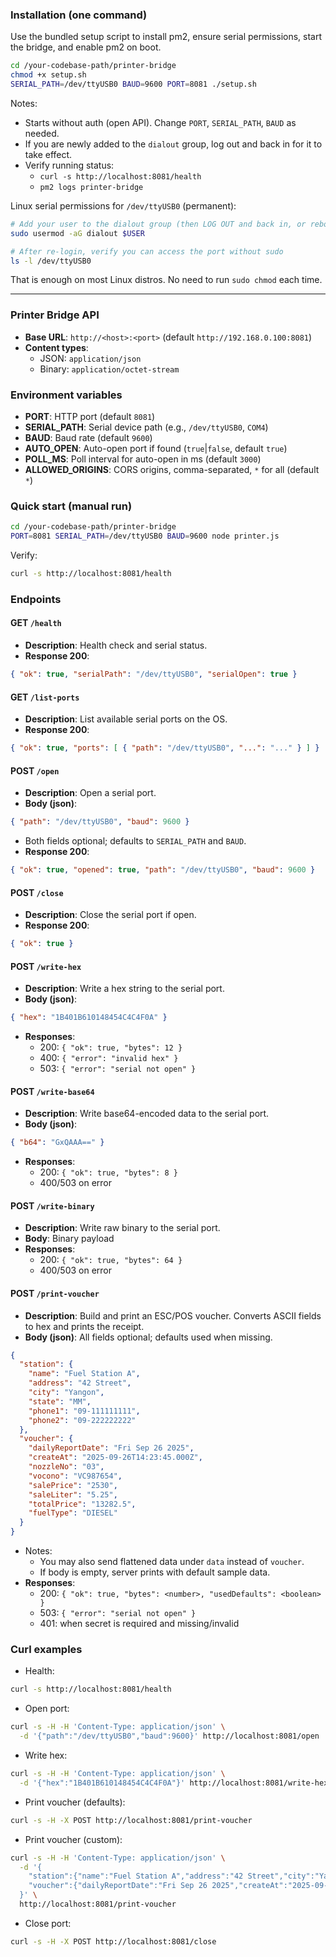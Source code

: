 ### Installation (one command)

Use the bundled setup script to install pm2, ensure serial permissions, start the bridge, and enable pm2 on boot.

```bash
cd /your-codebase-path/printer-bridge
chmod +x setup.sh
SERIAL_PATH=/dev/ttyUSB0 BAUD=9600 PORT=8081 ./setup.sh
```

Notes:
- Starts without auth (open API). Change `PORT`, `SERIAL_PATH`, `BAUD` as needed.
- If you are newly added to the `dialout` group, log out and back in for it to take effect.
- Verify running status:
  - `curl -s http://localhost:8081/health`
  - `pm2 logs printer-bridge`

Linux serial permissions for `/dev/ttyUSB0` (permanent):

```bash
# Add your user to the dialout group (then LOG OUT and back in, or reboot)
sudo usermod -aG dialout $USER

# After re-login, verify you can access the port without sudo
ls -l /dev/ttyUSB0
```

That is enough on most Linux distros. No need to run `sudo chmod` each time.


---

### Printer Bridge API

- **Base URL**: `http://<host>:<port>` (default `http://192.168.0.100:8081`)
- **Content types**:
  - JSON: `application/json`
  - Binary: `application/octet-stream`

### Environment variables
- **PORT**: HTTP port (default `8081`)
- **SERIAL_PATH**: Serial device path (e.g., `/dev/ttyUSB0`, `COM4`)
- **BAUD**: Baud rate (default `9600`)
- **AUTO_OPEN**: Auto-open port if found (`true`|`false`, default `true`)
- **POLL_MS**: Poll interval for auto-open in ms (default `3000`)
- **ALLOWED_ORIGINS**: CORS origins, comma-separated, `*` for all (default `*`)

### Quick start (manual run)

```bash
cd /your-codebase-path/printer-bridge
PORT=8081 SERIAL_PATH=/dev/ttyUSB0 BAUD=9600 node printer.js
```

Verify:

```bash
curl -s http://localhost:8081/health
```

### Endpoints

#### GET `/health`
- **Description**: Health check and serial status.
- **Response 200**:
```json
{ "ok": true, "serialPath": "/dev/ttyUSB0", "serialOpen": true }
```

#### GET `/list-ports`
- **Description**: List available serial ports on the OS.
- **Response 200**:
```json
{ "ok": true, "ports": [ { "path": "/dev/ttyUSB0", "...": "..." } ] }
```

#### POST `/open`
- **Description**: Open a serial port.
- **Body (json)**:
```json
{ "path": "/dev/ttyUSB0", "baud": 9600 }
```
- Both fields optional; defaults to `SERIAL_PATH` and `BAUD`.
- **Response 200**:
```json
{ "ok": true, "opened": true, "path": "/dev/ttyUSB0", "baud": 9600 }
```

#### POST `/close`
- **Description**: Close the serial port if open.
- **Response 200**:
```json
{ "ok": true }
```

#### POST `/write-hex`
- **Description**: Write a hex string to the serial port.
- **Body (json)**:
```json
{ "hex": "1B401B610148454C4C4F0A" }
```
- **Responses**:
  - 200: `{ "ok": true, "bytes": 12 }`
  - 400: `{ "error": "invalid hex" }`
  - 503: `{ "error": "serial not open" }`

#### POST `/write-base64`
- **Description**: Write base64-encoded data to the serial port.
- **Body (json)**:
```json
{ "b64": "GxQAAA==" }
```
- **Responses**:
  - 200: `{ "ok": true, "bytes": 8 }`
  - 400/503 on error

#### POST `/write-binary`
- **Description**: Write raw binary to the serial port.
- **Body**: Binary payload
- **Responses**:
  - 200: `{ "ok": true, "bytes": 64 }`
  - 400/503 on error

#### POST `/print-voucher`
- **Description**: Build and print an ESC/POS voucher. Converts ASCII fields to hex and prints the receipt.
- **Body (json)**: All fields optional; defaults used when missing.
```json
{
  "station": {
    "name": "Fuel Station A",
    "address": "42 Street",
    "city": "Yangon",
    "state": "MM",
    "phone1": "09-111111111",
    "phone2": "09-222222222"
  },
  "voucher": {
    "dailyReportDate": "Fri Sep 26 2025",
    "createAt": "2025-09-26T14:23:45.000Z",
    "nozzleNo": "03",
    "vocono": "VC987654",
    "salePrice": "2530",
    "saleLiter": "5.25",
    "totalPrice": "13282.5",
    "fuelType": "DIESEL"
  }
}
```
- Notes:
  - You may also send flattened data under `data` instead of `voucher`.
  - If body is empty, server prints with default sample data.
- **Responses**:
  - 200: `{ "ok": true, "bytes": <number>, "usedDefaults": <boolean> }`
  - 503: `{ "error": "serial not open" }`
  - 401: when secret is required and missing/invalid

### Curl examples

- Health:
```bash
curl -s http://localhost:8081/health
```

- Open port:
```bash
curl -s -H -H 'Content-Type: application/json' \
  -d '{"path":"/dev/ttyUSB0","baud":9600}' http://localhost:8081/open
```

- Write hex:
```bash
curl -s -H -H 'Content-Type: application/json' \
  -d '{"hex":"1B401B610148454C4C4F0A"}' http://localhost:8081/write-hex
```

- Print voucher (defaults):
```bash
curl -s -H -X POST http://localhost:8081/print-voucher
```

- Print voucher (custom):
```bash
curl -s -H -H 'Content-Type: application/json' \
  -d '{
    "station":{"name":"Fuel Station A","address":"42 Street","city":"Yangon","state":"MM","phone1":"09-111111111","phone2":"09-222222222"},
    "voucher":{"dailyReportDate":"Fri Sep 26 2025","createAt":"2025-09-26T14:23:45.000Z","nozzleNo":"03","vocono":"VC987654","salePrice":"2530","saleLiter":"5.25","totalPrice":"13282.5","fuelType":"DIESEL"}
  }' \
  http://localhost:8081/print-voucher
```

- Close port:
```bash
curl -s -H -X POST http://localhost:8081/close
```


